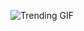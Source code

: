 ![Trending GIF](https://media0.giphy.com/media/v1.Y2lkPThiYjIxNzcybDhqazhkcHp4MGNpdTB6cGVicDNxcGRkYnhucmFpbThiOWxyY3h5MiZlcD12MV9naWZzX3NlYXJjaCZjdD1n/wQAbcl6iDnawokpLj9/giphy.gif)
